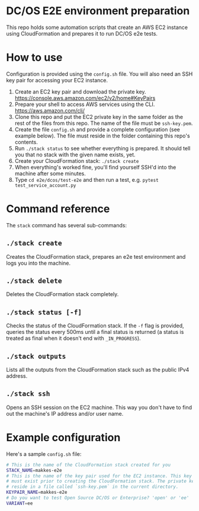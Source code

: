 # DC/OS E2E environment preparation

This repo holds some automation scripts that create an AWS EC2 instance using
CloudFormation and prepares it to run DC/OS e2e tests.

# How to use

Configuration is provided using the `config.sh` file. You will also need an SSH
key pair for accessing your EC2 instance.

1. Create an EC2 key pair and download the private key. https://console.aws.amazon.com/ec2/v2/home#KeyPairs
1. Prepare your shell to access AWS services using the CLI. https://aws.amazon.com/cli/
1. Clone this repo and put the EC2 private key in the same folder as the rest of
   the files from this repo. The name of the file must be `ssh-key.pem`.
1. Create the file `config.sh` and provide a complete configuration (see example
   below). The file must reside in the folder containing this repo's contents.
1. Run `./stack status` to see whether everything is prepared. It should tell
   you that no stack with the given name exists, yet.
1. Create your CloudFormation stack: `./stack create`
1. When everything's worked fine, you'll find yourself SSH'd into the machine
   after some minutes.
1. Type `cd e2e/dcos/test-e2e` and then run a test, e.g. `pytest
   test_service_account.py`

# Command reference

The `stack` command has several sub-commands:

## `./stack create`

Creates the CloudFormation stack, prepares an e2e test environment and logs you
into the machine.

## `./stack delete`

Deletes the CloudFormation stack completely.

## `./stack status [-f]`

Checks the status of the CloudFormation stack. If the `-f` flag is provided,
queries the status every 500ms until a final status is returned (a status is
treated as final when it doesn't end with `_IN_PROGRESS`).

## `./stack outputs`

Lists all the outputs from the CloudFormation stack such as the public IPv4
address.

## `./stack ssh`

Opens an SSH session on the EC2 machine. This way you don't have to find out the
machine's IP address and/or user name.

# Example configuration

Here's a sample `config.sh` file:

```sh
# This is the name of the CloudFormation stack created for you
STACK_NAME=makkes-e2e
# This is the name of the key pair used for the EC2 instance. This key pair
# must exist prior to creating the CloudFormation stack. The private key must
# reside in a file called `ssh-key.pem` in the current directory.
KEYPAIR_NAME=makkes-e2e
# Do you want to test Open Source DC/OS or Enterprise? 'open' or 'ee'
VARIANT=ee
```
